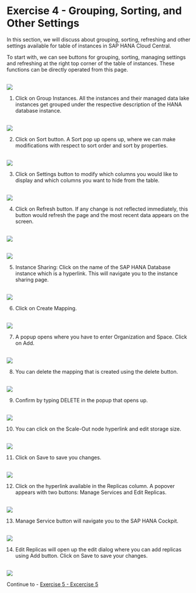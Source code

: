 # Exercise 4 - Grouping, Sorting, and Other Settings

In this section, we will discuss about grouping, sorting, refreshing and other settings available for table of instances in SAP HANA Cloud Central.
 
To start with, we can see buttons for grouping, sorting, managing settings and refreshing at the right top corner of the table of instances. These functions can be directly operated from this page.

<br>![](/exercises/ex_4/images_new/1.png)

1. Click on Group Instances. All the instances and their managed data lake instances get grouped under the respective description of the HANA database instance.

<br>![](/exercises/ex_4/images_new/2.png)

2. Click on Sort button. A Sort pop up opens up, where we can make modifications with respect to sort order and sort by properties.

<br>![](/exercises/ex_4/images_new/3.png)

3. Click on Settings button to modify which columns you would like to display and which columns you want to hide from the table.

<br>![](/exercises/ex_4/images_new/4.png)

4. Click on Refresh button. If any change is not reflected immediately, this button would refresh the page and the most recent data appears on the screen.

<br>![](/exercises/ex_4/images_new/5.png)

<br>![](/exercises/ex_4/images_new/6.png)

5. Instance Sharing: Click on the name of the SAP HANA Database instance which is a hyperlink. This will navigate you to the instance sharing page.

<br>![](/exercises/ex_4/images_new/7.png)

6. Click on Create Mapping.

<br>![](/exercises/ex_4/images_new/8.png)

7. A popup opens where you have to enter Organization and Space. Click on Add.

<br>![](/exercises/ex_4/images_new/9.png)

8. You can delete the mapping that is created using the delete button.

<br>![](/exercises/ex_4/images_new/10.png)

9. Confirm by typing DELETE in the popup that opens up.

<br>![](/exercises/ex_4/images_new/11.png)

10. You can click on the Scale-Out node hyperlink and edit storage size.

<br>![](/exercises/ex_4/images_new/12.png)

11. Click on Save to save you changes.

<br>![](/exercises/ex_4/images_new/13.png)

12. Click on the hyperlink available in the Replicas column. A popover appears with two buttons: Manage Services and Edit Replicas.

<br>![](/exercises/ex_4/images_new/14.png)

13. Manage Service button will navigate you to the SAP HANA Cockpit.

<br>![](/exercises/ex_4/images_new/15.png)

14. Edit Replicas will open up the edit dialog where you can add replicas using Add button. Click on Save to save your changes.

<br>![](/exercises/ex_4/images_new/16.png)

Continue to - [Exercise 5 - Excercise 5 ](../ex_5/README.md)
